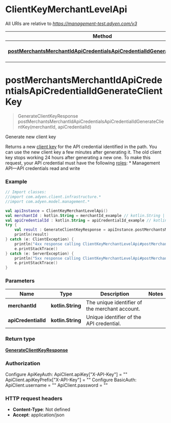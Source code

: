 # ClientKeyMerchantLevelApi

All URIs are relative to *https://management-test.adyen.com/v3*

Method | HTTP request | Description
------------- | ------------- | -------------
[**postMerchantsMerchantIdApiCredentialsApiCredentialIdGenerateClientKey**](ClientKeyMerchantLevelApi.md#postMerchantsMerchantIdApiCredentialsApiCredentialIdGenerateClientKey) | **POST** /merchants/{merchantId}/apiCredentials/{apiCredentialId}/generateClientKey | Generate new client key


<a name="postMerchantsMerchantIdApiCredentialsApiCredentialIdGenerateClientKey"></a>
# **postMerchantsMerchantIdApiCredentialsApiCredentialIdGenerateClientKey**
> GenerateClientKeyResponse postMerchantsMerchantIdApiCredentialsApiCredentialIdGenerateClientKey(merchantId, apiCredentialId)

Generate new client key

Returns a new [client key](https://docs.adyen.com/development-resources/client-side-authentication#how-it-works) for the API credential identified in the path. You can use the new client key a few minutes after generating it. The old client key stops working 24 hours after generating a new one.  To make this request, your API credential must have the following [roles](https://docs.adyen.com/development-resources/api-credentials#api-permissions): * Management API—API credentials read and write

### Example
```kotlin
// Import classes:
//import com.adyen.client.infrastructure.*
//import com.adyen.model.management.*

val apiInstance = ClientKeyMerchantLevelApi()
val merchantId : kotlin.String = merchantId_example // kotlin.String | The unique identifier of the merchant account.
val apiCredentialId : kotlin.String = apiCredentialId_example // kotlin.String | Unique identifier of the API credential.
try {
    val result : GenerateClientKeyResponse = apiInstance.postMerchantsMerchantIdApiCredentialsApiCredentialIdGenerateClientKey(merchantId, apiCredentialId)
    println(result)
} catch (e: ClientException) {
    println("4xx response calling ClientKeyMerchantLevelApi#postMerchantsMerchantIdApiCredentialsApiCredentialIdGenerateClientKey")
    e.printStackTrace()
} catch (e: ServerException) {
    println("5xx response calling ClientKeyMerchantLevelApi#postMerchantsMerchantIdApiCredentialsApiCredentialIdGenerateClientKey")
    e.printStackTrace()
}
```

### Parameters

Name | Type | Description  | Notes
------------- | ------------- | ------------- | -------------
 **merchantId** | **kotlin.String**| The unique identifier of the merchant account. |
 **apiCredentialId** | **kotlin.String**| Unique identifier of the API credential. |

### Return type

[**GenerateClientKeyResponse**](GenerateClientKeyResponse.md)

### Authorization


Configure ApiKeyAuth:
    ApiClient.apiKey["X-API-Key"] = ""
    ApiClient.apiKeyPrefix["X-API-Key"] = ""
Configure BasicAuth:
    ApiClient.username = ""
    ApiClient.password = ""

### HTTP request headers

 - **Content-Type**: Not defined
 - **Accept**: application/json

